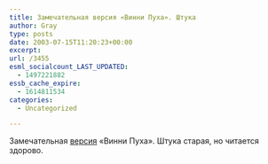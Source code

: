 ```yaml
---
title: Замечательная версия «Винни Пуха». Штука
author: Gray
type: posts
date: 2003-07-15T11:20:23+00:00
excerpt:
url: /3455
esml_socialcount_LAST_UPDATED:
  - 1497221882
essb_cache_expire:
  - 1614811534
categories:
  - Uncategorized

---
```








Замечательная <a href="http://refresh.net.ru/?36" target="_blank">версия</a> &#171;Винни Пуха&#187;. Штука старая, но читается здорово.